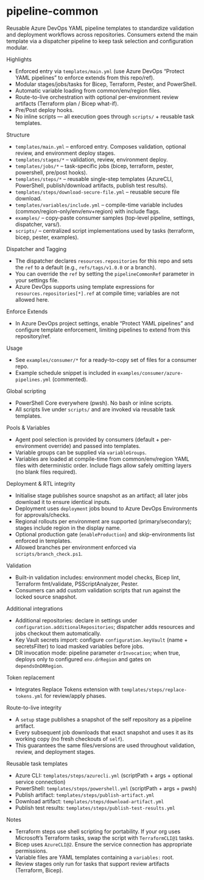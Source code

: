 pipeline-common
================

Reusable Azure DevOps YAML pipeline templates to standardize validation and deployment workflows across repositories. Consumers extend the main template via a dispatcher pipeline to keep task selection and configuration modular.

Highlights
- Enforced entry via `templates/main.yml` (use Azure DevOps “Protect YAML pipelines” to enforce extends from this repo/ref).
- Modular stages/jobs/tasks for Bicep, Terraform, Pester, and PowerShell.
- Automatic variable loading from common/env/region files.
- Route-to-live orchestration with optional per-environment review artifacts (Terraform plan / Bicep what-if).
- Pre/Post deploy hooks.
- No inline scripts — all execution goes through `scripts/` + reusable task templates.

Structure
- `templates/main.yml` – enforced entry. Composes validation, optional review, and environment deploy stages.
- `templates/stages/*` – validation, review, environment deploy.
- `templates/jobs/*` – task-specific jobs (bicep, terraform, pester, powershell, pre/post hooks).
- `templates/steps/*` – reusable single-step templates (AzureCLI, PowerShell, publish/download artifacts, publish test results).
- `templates/steps/download-secure-file.yml` – reusable secure file download.
- `templates/variables/include.yml` – compile-time variable includes (common/region-only/env/env+region) with include flags.
- `examples/` – copy-paste consumer samples (top-level pipeline, settings, dispatcher, vars/).
- `scripts/` – centralized script implementations used by tasks (terraform, bicep, pester, examples).

Dispatcher and Tagging
- The dispatcher declares `resources.repositories` for this repo and sets the `ref` to a default (e.g., `refs/tags/v1.0.0` or a branch).
- You can override the `ref` by setting the `pipelineCommonRef` parameter in your settings file.
- Azure DevOps supports using template expressions for `resources.repositories[*].ref` at compile time; variables are not allowed here.

Enforce Extends
- In Azure DevOps project settings, enable “Protect YAML pipelines” and configure template enforcement, limiting pipelines to extend from this repository/ref.

Usage
- See `examples/consumer/*` for a ready-to-copy set of files for a consumer repo.
- Example schedule snippet is included in `examples/consumer/azure-pipelines.yml` (commented).

Global scripting
- PowerShell Core everywhere (pwsh). No bash or inline scripts.
- All scripts live under `scripts/` and are invoked via reusable task templates.

Pools & Variables
- Agent pool selection is provided by consumers (default + per-environment override) and passed into templates.
- Variable groups can be supplied via `variableGroups`.
- Variables are loaded at compile-time from common/env/region YAML files with deterministic order. Include flags allow safely omitting layers (no blank files required).

Deployment & RTL integrity
- Initialise stage publishes source snapshot as an artifact; all later jobs download it to ensure identical inputs.
- Deployment uses `deployment` jobs bound to Azure DevOps Environments for approvals/checks.
- Regional rollouts per environment are supported (primary/secondary); stages include region in the display name.
- Optional production gate (`enableProduction`) and skip-environments list enforced in templates.
- Allowed branches per environment enforced via `scripts/branch_check.ps1`.

Validation
- Built-in validation includes: environment model checks, Bicep lint, Terraform fmt/validate, PSScriptAnalyzer, Pester.
- Consumers can add custom validation scripts that run against the locked source snapshot.

Additional integrations
- Additional repositories: declare in settings under `configuration.additionalRepositories`; dispatcher adds resources and jobs checkout them automatically.
- Key Vault secrets import: configure `configuration.keyVault` (name + secretsFilter) to load masked variables before jobs.
- DR invocation mode: pipeline parameter `drInvocation`; when true, deploys only to configured `env.drRegion` and gates on `dependsOnDRRegion`.

Token replacement
- Integrates Replace Tokens extension with `templates/steps/replace-tokens.yml` for review/apply phases.

Route-to-live integrity
- A `setup` stage publishes a snapshot of the self repository as a pipeline artifact.
- Every subsequent job downloads that exact snapshot and uses it as its working copy (no fresh checkouts of `self`).
- This guarantees the same files/versions are used throughout validation, review, and deployment stages.

Reusable task templates
- Azure CLI: `templates/steps/azurecli.yml` (scriptPath + args + optional service connection)
- PowerShell: `templates/steps/powershell.yml` (scriptPath + args + pwsh)
- Publish artifact: `templates/steps/publish-artifact.yml`
- Download artifact: `templates/steps/download-artifact.yml`
- Publish test results: `templates/steps/publish-test-results.yml`

Notes
- Terraform steps use shell scripting for portability. If your org uses Microsoft’s Terraform tasks, swap the script with `TerraformCLI@1` tasks.
- Bicep uses `AzureCLI@2`. Ensure the service connection has appropriate permissions.
- Variable files are YAML templates containing a `variables:` root.
- Review stages only run for tasks that support review artifacts (Terraform, Bicep).
